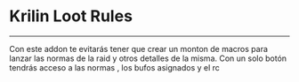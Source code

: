 # Krilin Loot Rules

_________________________________________________

Con este addon te evitarás tener que crear un monton de macros para lanzar las normas de la raid y otros detalles de la misma. Con un solo botón tendrás acceso a las normas , los bufos asignados y el rc
